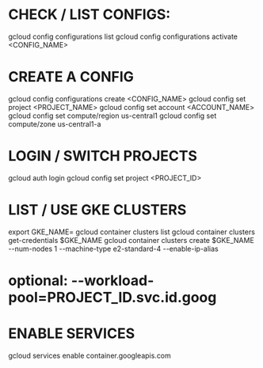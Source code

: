 # CHECK / LIST CONFIGS:
gcloud config configurations list
gcloud config configurations activate <CONFIG_NAME>

# CREATE A CONFIG
gcloud config configurations create <CONFIG_NAME>
gcloud config set project <PROJECT_NAME>
gcloud config set account <ACCOUNT_NAME>
gcloud config set compute/region us-central1
gcloud config set compute/zone us-central1-a

# LOGIN / SWITCH PROJECTS
gcloud auth login
gcloud config set project <PROJECT_ID>

# LIST / USE GKE CLUSTERS
export GKE_NAME=
gcloud container clusters list
gcloud container clusters get-credentials $GKE_NAME
gcloud container clusters create $GKE_NAME --num-nodes 1 --machine-type e2-standard-4 --enable-ip-alias
# optional: --workload-pool=PROJECT_ID.svc.id.goog

# ENABLE SERVICES
gcloud services enable container.googleapis.com
